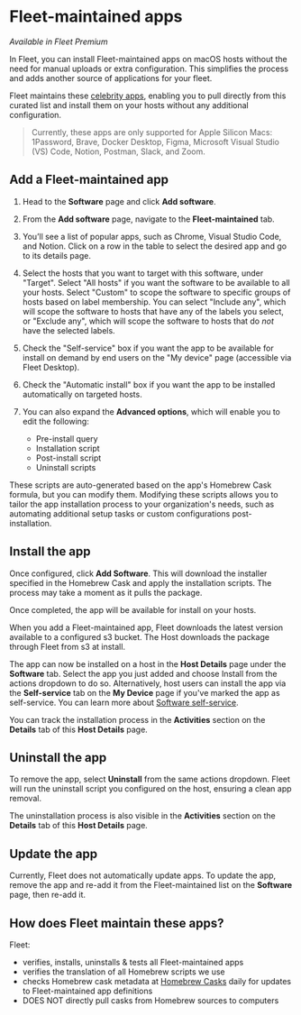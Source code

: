 # Fleet-maintained apps

_Available in Fleet Premium_

In Fleet, you can install Fleet-maintained apps on macOS hosts without the need for manual uploads or extra configuration. This simplifies the process and adds another source of applications for your fleet.

Fleet maintains these [celebrity apps](https://github.com/fleetdm/fleet/blob/main/server/mdm/maintainedapps/apps.json), enabling you to pull directly from this curated list and install them on your hosts without any additional configuration.

> Currently, these apps are only supported for Apple Silicon Macs: 1Password, Brave, Docker Desktop, Figma, Microsoft Visual Studio (VS) Code, Notion, Postman, Slack, and Zoom.

## Add a Fleet-maintained app

1. Head to the **Software** page and click **Add software**.
2. From the **Add software** page, navigate to the **Fleet-maintained** tab.
3. You’ll see a list of popular apps, such as Chrome, Visual Studio Code, and Notion. Click on a row in the table to select the desired app and go to its details page.
4. Select the hosts that you want to target with this software, under "Target". Select "All hosts" if you want the software to be available to all your hosts. Select "Custom" to scope the software to specific groups of hosts based on label membership. You can select "Include any", which will scope the software to hosts that have any of the labels you select, or "Exclude any", which will scope the software to hosts that do _not_ have the selected labels.
5. Check the "Self-service" box if you want the app to be available for install on demand by end users on the "My device" page (accessible via Fleet Desktop).
6. Check the "Automatic install" box if you want the app to be installed automatically on targeted hosts.
7. You can also expand the **Advanced options**, which will enable you to edit the following:

   - Pre-install query
   - Installation script
   - Post-install script
   - Uninstall scripts

These scripts are auto-generated based on the app's Homebrew Cask formula, but you can modify them. Modifying these scripts allows you to tailor the app installation process to your organization's needs, such as automating additional setup tasks or custom configurations post-installation.

## Install the app

Once configured, click **Add Software**. This will download the installer specified in the Homebrew Cask and apply the installation scripts. The process may take a moment as it pulls the package.

Once completed, the app will be available for install on your hosts.

When you add a Fleet-maintained app, Fleet downloads the latest version available to a configured s3 bucket. The Host downloads the package through Fleet from s3 at install.

The app can now be installed on a host in the **Host Details** page under the **Software** tab. Select the app you just added and choose Install from the actions dropdown to do so. Alternatively, host users can install the app via the **Self-service** tab on the **My Device** page if you've marked the app as self-service. You can learn more about [Software self-service](https://fleetdm.com/guides/software-self-service).

You can track the installation process in the **Activities** section on the **Details** tab of this **Host Details** page.

## Uninstall the app

To remove the app, select **Uninstall** from the same actions dropdown. Fleet will run the uninstall script you configured on the host, ensuring a clean app removal.

The uninstallation process is also visible in the  **Activities** section on the **Details** tab of this **Host Details** page.

## Update the app

Currently, Fleet does not automatically update apps. To update the app, remove the app and re-add it from the Fleet-maintained list on the **Software** page, then re-add it.

## How does Fleet maintain these apps?

Fleet:

- verifies, installs, uninstalls & tests all Fleet-maintained apps
- verifies the translation of all Homebrew scripts we use
- checks Homebrew cask metadata at [Homebrew Casks](https://github.com/Homebrew/homebrew-cask) daily for updates to Fleet-maintained app definitions
- DOES NOT directly pull casks from Homebrew sources to computers

<meta name="category" value="guides">
<meta name="authorFullName" value="Gabriel Hernandez">
<meta name="authorGitHubUsername" value="ghernandez345">
<meta name="publishedOn" value="2025-02-28">
<meta name="articleTitle" value="Fleet-maintained apps">
